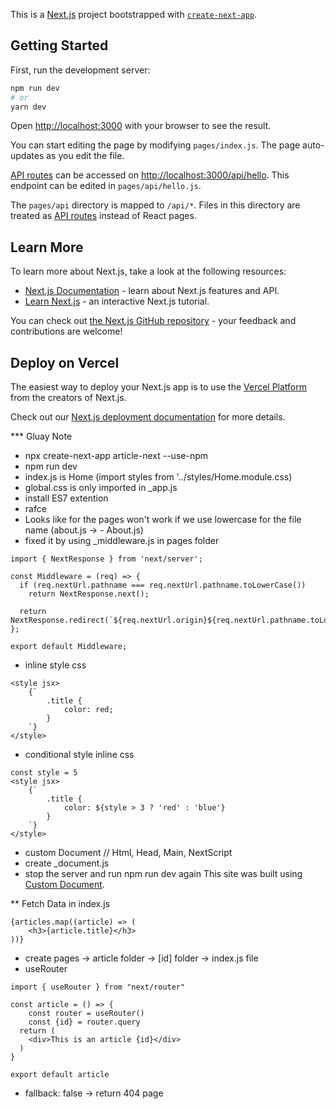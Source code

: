 This is a [Next.js](https://nextjs.org/) project bootstrapped with [`create-next-app`](https://github.com/vercel/next.js/tree/canary/packages/create-next-app).

## Getting Started

First, run the development server:

```bash
npm run dev
# or
yarn dev
```

Open [http://localhost:3000](http://localhost:3000) with your browser to see the result.

You can start editing the page by modifying `pages/index.js`. The page auto-updates as you edit the file.

[API routes](https://nextjs.org/docs/api-routes/introduction) can be accessed on [http://localhost:3000/api/hello](http://localhost:3000/api/hello). This endpoint can be edited in `pages/api/hello.js`.

The `pages/api` directory is mapped to `/api/*`. Files in this directory are treated as [API routes](https://nextjs.org/docs/api-routes/introduction) instead of React pages.

## Learn More

To learn more about Next.js, take a look at the following resources:

- [Next.js Documentation](https://nextjs.org/docs) - learn about Next.js features and API.
- [Learn Next.js](https://nextjs.org/learn) - an interactive Next.js tutorial.

You can check out [the Next.js GitHub repository](https://github.com/vercel/next.js/) - your feedback and contributions are welcome!

## Deploy on Vercel

The easiest way to deploy your Next.js app is to use the [Vercel Platform](https://vercel.com/new?utm_medium=default-template&filter=next.js&utm_source=create-next-app&utm_campaign=create-next-app-readme) from the creators of Next.js.

Check out our [Next.js deployment documentation](https://nextjs.org/docs/deployment) for more details.

\*\*\* Gluay Note

- npx create-next-app article-next --use-npm
- npm run dev
- index.js is Home (import styles from '../styles/Home.module.css)
- global.css is only imported in \_app.js
- install ES7 extention
- rafce
- Looks like for the pages won't work if we use lowercase for the file name (about.js -> - About.js)
- fixed it by using \_middleware.js in pages folder

```
import { NextResponse } from 'next/server';

const Middleware = (req) => {
  if (req.nextUrl.pathname === req.nextUrl.pathname.toLowerCase())
    return NextResponse.next();

  return NextResponse.redirect(`${req.nextUrl.origin}${req.nextUrl.pathname.toLowerCase()}`);
};

export default Middleware;
```

- inline style css
```
<style jsx>
    {`
        .title {
            color: red;
        }
    `}
</style>
```
- conditional style inline css
```
const style = 5
<style jsx>
    {`
        .title {
            color: ${style > 3 ? 'red' : 'blue'}
        }
    `}
</style>
```
- custom Document // Html, Head, Main, NextScript
- create _document.js 
- stop the server and run npm run dev again
This site was built using [Custom Document](https://nextjs.org/docs/advanced-features/custom-document#caveats).

** Fetch Data in index.js
```
{articles.map((article) => (
    <h3>{article.title}</h3>
))}
```
- create pages -> article folder -> [id] folder -> index.js file
- useRouter 
```
import { useRouter } from "next/router"

const article = () => {
    const router = useRouter()
    const {id} = router.query
  return (
    <div>This is an article {id}</div>
  )
}

export default article
```
- fallback: false -> return 404 page